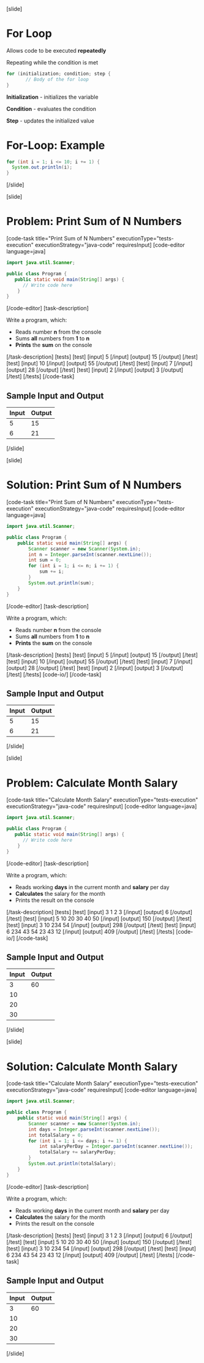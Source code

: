 [slide]
# For Loop
Allows code to be executed **repeatedly**

Repeating while the condition is met

```java
for (initialization; condition; step {
       // Body of the for loop
}
```
**Initialization** - initializes the variable

**Condition** - evaluates the condition

**Step** - updates the initialized value

# For-Loop: Example

```java
for (int i = 1; i <= 10; i += 1) {
  System.out.println(i);
}
```
[/slide]

[slide]
# Problem: Print Sum of N Numbers
[code-task title="Print Sum of N Numbers" executionType="tests-execution" executionStrategy="java-code" requiresInput]
[code-editor language=java]
```java
import java.util.Scanner;

public class Program {
   public static void main(String[] args) {
      // Write code here
    }
}
```
[/code-editor]
[task-description]

Write a program, which:
* Reads number **n** from the console
* Sums **all** numbers from **1** to **n**
* **Prints** the **sum** on the console

[/task-description]
[tests]
[test]
[input]
5
[/input]
[output]
15
[/output]
[/test]
[test]
[input]
10
[/input]
[output]
55
[/output]
[/test]
[test]
[input]
7
[/input]
[output]
28
[/output]
[/test]
[test]
[input]
2
[/input]
[output]
3
[/output]
[/test]
[/tests]
[/code-task]

## Sample Input and Output
|Input|Output|
|-----|------|
|5|15|
|6|21|

[/slide]

[slide]
# Solution: Print Sum of N Numbers
[code-task title="Print Sum of N Numbers" executionType="tests-execution" executionStrategy="java-code" requiresInput]
[code-editor language=java]
```java
import java.util.Scanner;

public class Program {
    public static void main(String[] args) {
        Scanner scanner = new Scanner(System.in);
        int n = Integer.parseInt(scanner.nextLine());
        int sum = 0;
        for (int i = 1; i <= n; i += 1) {
            sum += i;
        }
        System.out.println(sum);
    }
}
```
[/code-editor]
[task-description]

Write a program, which:
* Reads number **n** from the console
* Sums **all** numbers from **1** to **n**
* **Prints** the **sum** on the console

[/task-description]
[tests]
[test]
[input]
5
[/input]
[output]
15
[/output]
[/test]
[test]
[input]
10
[/input]
[output]
55
[/output]
[/test]
[test]
[input]
7
[/input]
[output]
28
[/output]
[/test]
[test]
[input]
2
[/input]
[output]
3
[/output]
[/test]
[/tests]
[code-io/]
[/code-task]

## Sample Input and Output
|Input|Output|
|-----|------|
|5|15|
|6|21|

[/slide]

[slide]
# Problem: Calculate Month Salary
[code-task title="Calculate Month Salary" executionType="tests-execution" executionStrategy="java-code" requiresInput]
[code-editor language=java]
```java
import java.util.Scanner;

public class Program {
   public static void main(String[] args) {
      // Write code here
    }
}
```
[/code-editor]
[task-description]

Write a program, which:
* Reads working **days** in the current month and **salary** per day
* **Calculates** the salary for the month
* Prints the result on the console

[/task-description]
[tests]
[test]
[input]
3
1
2
3
[/input]
[output]
6
[/output]
[/test]
[test]
[input]
5
10
20
30
40
50
[/input]
[output]
150
[/output]
[/test]
[test]
[input]
3
10
234
54
[/input]
[output]
298
[/output]
[/test]
[test]
[input]
6
234
43
54
23
43
12
[/input]
[output]
409
[/output]
[/test]
[/tests]
[code-io/]
[/code-task]

## Sample Input and Output
|Input|Output|
|-----|------|
|3|60|
|10||
|20||
|30||

[/slide]

[slide]
# Solution: Calculate Month Salary
[code-task title="Calculate Month Salary" executionType="tests-execution" executionStrategy="java-code" requiresInput]
[code-editor language=java]
```java
import java.util.Scanner;

public class Program {
    public static void main(String[] args) {
        Scanner scanner = new Scanner(System.in);
        int days = Integer.parseInt(scanner.nextLine());
        int totalSalary = 0;
        for (int i = 1; i <= days; i += 1) {
            int salaryPerDay = Integer.parseInt(scanner.nextLine());
            totalSalary += salaryPerDay;
        }
        System.out.println(totalSalary);
    }
}
```
[/code-editor]
[task-description]

Write a program, which:
* Reads working **days** in the current month and **salary** per day
* **Calculates** the salary for the month
* Prints the result on the console


[/task-description]
[tests]
[test]
[input]
3
1
2
3
[/input]
[output]
6
[/output]
[/test]
[test]
[input]
5
10
20
30
40
50
[/input]
[output]
150
[/output]
[/test]
[test]
[input]
3
10
234
54
[/input]
[output]
298
[/output]
[/test]
[test]
[input]
6
234
43
54
23
43
12
[/input]
[output]
409
[/output]
[/test]
[/tests]
[/code-task]

## Sample Input and Output
|Input|Output|
|-----|------|
|3|60|
|10||
|20||
|30||

[/slide]